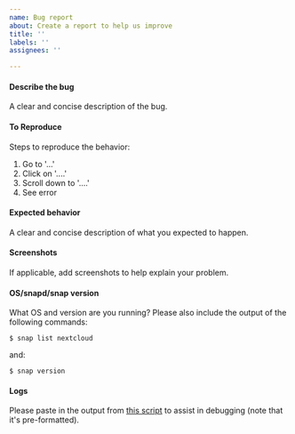 ```yaml
---
name: Bug report
about: Create a report to help us improve
title: ''
labels: ''
assignees: ''

---
```


#### Describe the bug
A clear and concise description of the bug.

#### To Reproduce
Steps to reproduce the behavior:
1. Go to '...'
2. Click on '....'
3. Scroll down to '....'
4. See error

#### Expected behavior
A clear and concise description of what you expected to happen.

#### Screenshots
If applicable, add screenshots to help explain your problem.

#### OS/snapd/snap version
What OS and version are you running? Please also include the output of the
following commands:

    $ snap list nextcloud

and:

    $ snap version

#### Logs
Please paste in the output from
[this script](https://github.com/nextcloud/nextcloud-snap/wiki/Issue-Debugging-Scripts)
to assist in debugging (note that it's pre-formatted).
